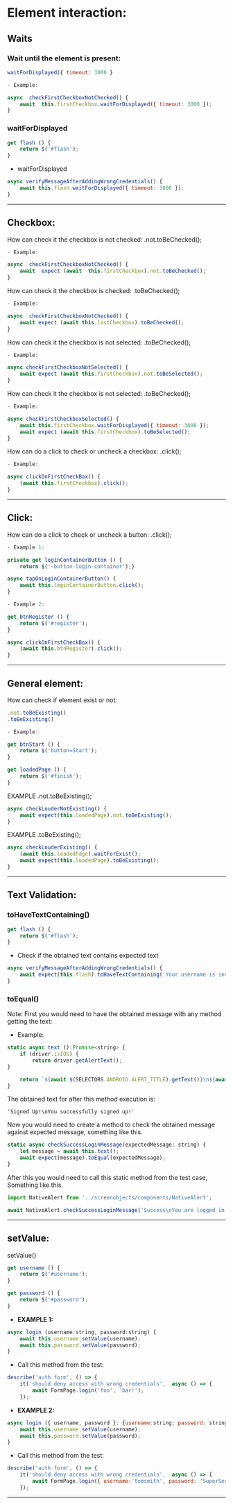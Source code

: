 # **Element interaction:** 

## **Waits**

### Wait until the element is present: 
```javascript
waitForDisplayed({ timeout: 3000 }

- Example: 

async  checkFirstCheckboxNotChecked() {
    await  this.firstCheckbox.waitForDisplayed({ timeout: 3000 });
}
```

### waitForDisplayed

```javascript
get flash () {
    return $('#flash');
}
```
- waitForDisplayed
```javascript
async verifyMessageAfterAddingWrongCredentials() {
    await this.flash.waitForDisplayed({ timeout: 3000 });
}
```

___
## **Checkbox:** 
How can check it the checkbox is not checked:  .not.toBeChecked();

```javascript
- Example: 

async  checkFirstCheckboxNotChecked() {
    await  expect (await  this.firstCheckbox).not.toBeChecked();
}
```
How can check it the checkbox is checked:  .toBeChecked();

```javascript
- Example: 

async  checkFirstCheckboxNotChecked() {
    await expect (await this.lastCheckbox).toBeChecked();
}
```

How can check it the checkbox is not selected:  .toBeChecked();

```javascript
- Example: 

async checkFirstCheckboxNotSelected() {
    await expect (await this.firstCheckbox).not.toBeSelected();
}
```

How can check it the checkbox is not selected:  .toBeChecked();

```javascript
- Example: 

async checkFirstCheckboxSelected() {
    await this.firstCheckbox.waitForDisplayed({ timeout: 3000 });
    await expect (await this.firstCheckbox).toBeSelected();
}


```

How can do a click to check or uncheck a checkbox:  .click();

```javascript
- Example: 

async clickOnFirstCheckBox() {
    (await this.firstCheckbox).click();
}
```
___

## **Click:**

How can do a click to check or uncheck a button:  .click();

```javascript
- Example 1: 

private get loginContainerButton () {
    return $('~button-login-container');}

async tapOnLoginContainerButton() {
    await this.loginContainerButton.click();
}
```


```javascript
- Example 2: 

get btnRegister () {
    return $('#register');
}

async clickOnFirstCheckBox() {
    (await this.btnRegister).click();
}
```
___

## **General element:**

How can check if element exist or not: 
```javascript
.not.toBeExisting()
.toBeExisting()
```
```javascript
- Example: 

get btnStart () {
    return $('button=Start');
}

get loadedPage () {
    return $('#finish');
}
```

EXAMPLE .not.toBeExisting();

```javascript
async checkLouderNotExisting() {
    await expect(this.loadedPage).not.toBeExisting();
}
```

EXAMPLE .toBeExisting();

```javascript
async checkLouderExisting() {
    (await this.loadedPage).waitForExist();
    await expect(this.loadedPage).toBeExisting();
}
```
___

## **Text Validation:**

### **toHaveTextContaining()**

```javascript
get flash () {
    return $('#flash');
}
```
- Check if the obtained text contains expected text

```javascript
async verifyMessageAfterAddingWrongCredentials() {
    await expect(this.flash).toHaveTextContaining('Your username is invalid!');
}
```

### **toEqual()**

Note: First you would need to have the obtained message with any method getting the text: 

- Example: 

```javascript
static async text ():Promise<string> {
    if (driver.isIOS) {
        return driver.getAlertText();
}

    return `${await $(SELECTORS.ANDROID.ALERT_TITLE).getText()}\n${await $(SELECTORS.ANDROID.ALERT_MESSAGE).getText()}`;
}
```
The obtained text for after this method execution is: 

```text
'Signed Up!\nYou successfully signed up!'
```

Now you would need to create a method to check the obtained message against expected message, something like this. 

```javascript 
static async checkSuccessLoginMessage(expectedMessage: string) {
    let message = await this.text();
    await expect(message).toEqual(expectedMessage);
}
```

After this you would need to call this static method from the test case, Something like this. 

```javascript
import NativeAlert from '../screenobjects/components/NativeAlert';

await NativeAlert.checkSuccessLoginMessage('Success\nYou are logged in!');
```
___

## **setValue:**

setValue()

```javascript
get username () {
    return $('#username');
}

get password () {
    return $('#password');
}
```

- **EXAMPLE 1:** 

```javascript
async login (username:string, password:string) {
    await this.username.setValue(username);
    await this.password.setValue(password);
}
```
- Call this method from the test: 

```javascript
describe('auth form', () => {
    it('should deny access with wrong credentials',  async () => {
        await FormPage.login('foo', 'bar!');
    });
```
- **EXAMPLE 2:** 

```javascript
async login ({ username, password }: {username:string; password: string;}) {
    await this.username.setValue(username);
    await this.password.setValue(password);
}
```
- Call this method from the test: 

```javascript
describe('auth form', () => {
    it('should deny access with wrong credentials',  async () => {
        await FormPage.login({ username:'tomsmith', password: 'SuperSecretPassword!' });
    });
```
___
